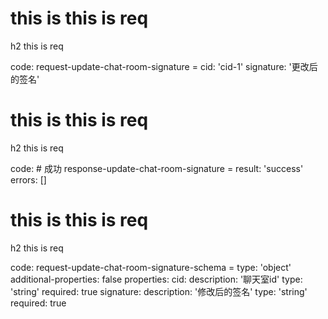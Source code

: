 # this is this is req

h2 this is req

code:
    request-update-chat-room-signature =
  cid: 'cid-1'
  signature: '更改后的签名'


# this is this is req

h2 this is req

code:
    # 成功
response-update-chat-room-signature =
  result: 'success'
  errors: []


# this is this is req

h2 this is req

code:
    request-update-chat-room-signature-schema =
  type: 'object'
  additional-properties: false
  properties:
    cid:
      description: '聊天室id'
      type: 'string'
      required: true
    signature:
      description: '修改后的签名'
      type: 'string'
      required: true


